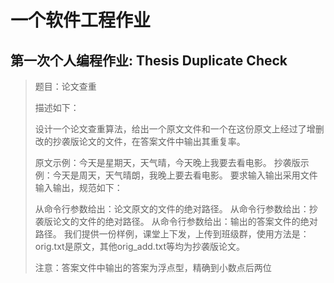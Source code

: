 # 一个软件工程作业
## 第一次个人编程作业: Thesis Duplicate Check

>题目：论文查重
>
>描述如下：
>
>设计一个论文查重算法，给出一个原文文件和一个在这份原文上经过了增删改的抄袭版论文的文件，在答案文件中输出其重复率。
>
>原文示例：今天是星期天，天气晴，今天晚上我要去看电影。
>抄袭版示例：今天是周天，天气晴朗，我晚上要去看电影。
>要求输入输出采用文件输入输出，规范如下：
>
>从命令行参数给出：论文原文的文件的绝对路径。
>从命令行参数给出：抄袭版论文的文件的绝对路径。
>从命令行参数给出：输出的答案文件的绝对路径。
>我们提供一份样例，课堂上下发，上传到班级群，使用方法是：orig.txt是原文，其他orig_add.txt等均为抄袭版论文。
>
>注意：答案文件中输出的答案为浮点型，精确到小数点后两位
